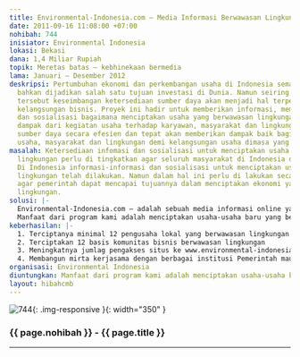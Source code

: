 ```yaml
---
title: Environmental-Indonesia.com – Media Informasi Berwawasan Lingkungan
date: 2011-09-16 11:08:00 +07:00
nohibah: 744
inisiator: Environmental Indonesia
lokasi: Bekasi
dana: 1,4 Miliar Rupiah
topik: Meretas batas – kebhinekaan bermedia
lama: Januari – Desember 2012
deskripsi: Pertumbuhan ekonomi dan perkembangan usaha di Indonesia semakin pesat dan
  bahkan dijadikan salah satu tujuan investasi di Dunia. Namun seiring dengan hal
  tersebut keseimbangan ketersediaan sumber daya akan menjadi hal terpenting dalam
  kelangsungan bisnis. Proyek ini hadir untuk memberikan informasi, memperluas jaringan
  dan sosialisasi bagaimana menciptakan usaha yang berwawasan lingkungan dengan meninjau
  dampak dari kegiatan usaha terhadap karyawan, masyarakat dan lingkungan. Memanfaatkan
  sumber daya secara efesien dan tepat akan memberikan dampak baik bagi pertumbuhan
  usaha, masyarakat dan lingkungan demi kelangsungan usaha dimasa yang akan datang.
masalah: Ketersediaan infomasi dan sosialisasi untuk menciptakan usaha berwawasan
  lingkungan perlu di tingkatkan agar seluruh masyarakat di Indonesia dan di Dunia.
  Di Indonesia informasi-informasi dan sosialisasi untuk menciptakan usaha yang berwawasan
  lingkungan telah dilakukan. Namun dalam hal ini perlu di lakukan secara berkelanjutan
  agar pemerintah dapat mencapai tujuannya dalam menciptakan ekonomi yang berwawasan
  lingkungan.
solusi: |-
  Environmental-Indonesia.com – adalah sebuah media informasi online yang ada di Indonesia dengan menyediakan informasi dan berita yang berhubungan dengan usaha-usaha terciptanya bisnis yang berwawasan lingkungan. Selain hal tersebut kami menyediakan wadah untuk komunitas yang ingin berbagi informasi, berita, gambar, film mengenai lingkungan di Indonesia. Dalam proyek ini kami akan melakukan sosialisasi ke-12 Wilayah di Indonesia diantaranya Medan, Pekanbaru, Palembang, Jawa Barat, Jawa Tengah, Jawa Timur, Bali, Kalimantan Timur, Kalimantan Tengah, Makasar, Sulawesi Barat dan Papua Barat. Dalam sosialisasi kali ini kami akan memberikan informasi mengenai peluang-peluang usaha local yang berwawasan lingkungan, informasi mengenai cara melakukan bisnis yang berwawasan lingkungan serta membentuk komunitas lokal sebagai sarana untuk menciptakan bisnis-bisnis baru yang berwawasan lingkungan.
  Manfaat dari program kami adalah menciptakan usaha-usaha baru yang berawasan lingkungan di 12 Wilayah di Indonesia diantaranya Medan, Pekanbaru, Palembang, Jawa Barat, Jawa Tengah, Jawa Timur, Bali, Kalimantan Timur, Kalimantan Tengah, Makasar, Sulawesi Barat dan Papua Barat. Selain hal tersebut manfaat lainnya adalah seluruh masyarakat Indonesia dapat memperoleh informasi yang terkini mengenai bisnis yang berwawasan lingkungan di situs kami
keberhasilan: |-
  1. Terciptanya minimal 12 pengusaha lokal yang berwawasan lingkungan
  2. Terciptakan 12 basis komunitas bisnis berwawasan lingkungan
  3. Meningkatnya jumlag pengakses situs ke www.environmental-indonesia.com berdasarkan google analisis ataupun jumlah pendaftar di komunitas care2id
  4. Membangun mirta kerjasama dengan berbagai institusi Pemerintah maupun swasta dalam menciptakan usaha berwawasan lingkungan (minimal 5 kerjasama)
organisasi: Environmental Indonesia
diuntungkan: Manfaat dari program kami adalah menciptakan usaha-usaha baru yang berawasan lingkungan di 12 Wilayah di Indonesia diantaranya Medan, Pekanbaru, Palembang, Jawa Barat, Jawa Tengah, Jawa Timur, Bali, Kalimantan Timur, Kalimantan Tengah, Makasar, Sulawesi Barat dan Papua Barat. Selain hal tersebut manfaat lainnya adalah seluruh masyarakat Indonesia dapat memperoleh informasi yang terkini mengenai bisnis yang berwawasan lingkungan di situs kami
layout: hibahcmb
---
```


![744](/static/img/hibahcmb/744.png){: .img-responsive }{: width="350" }

### {{ page.nohibah }} - {{ page.title }}

---
